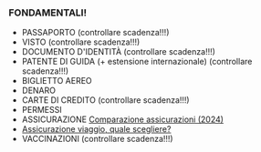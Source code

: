 ### FONDAMENTALI!

* PASSAPORTO (controllare scadenza!!!)
* VISTO (controllare scadenza!!!)
* DOCUMENTO D'IDENTITÀ (controllare scadenza!!!)
* PATENTE DI GUIDA (+ estensione internazionale) (controllare scadenza!!!)
* BIGLIETTO AEREO
* DENARO
* CARTE DI CREDITO (controllare scadenza!!!)
* PERMESSI
* ASSICURAZIONE [Comparazione assicurazioni (2024)](https://docs.google.com/spreadsheets/d/1P2IGIB3EWGGYO7Lr0oUxNU0gMkoTszwbLIj3_7-tcgg/edit#gid=0)
* [Assicurazione viaggio, quale scegliere?](https://ilbackpacker.it/inizia-qui/sicurezza/assicurazione-viaggio/)
* VACCINAZIONI (controllare scadenza!!!)
